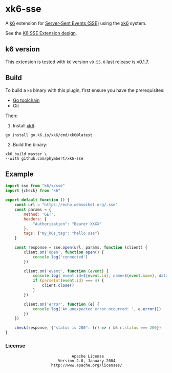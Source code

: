 # xk6-sse
A [k6](https://go.k6.io/k6) extension for [Server-Sent Events (SSE)](https://en.wikipedia.org/wiki/Server-sent_events) using the [xk6](https://github.com/grafana/xk6) system.

See the [K6 SSE Extension design](docs/design/021-sse-api.md).

## k6 version

This extension is tested with `k6` version `v0.55.0` last release is [v0.1.7](https://github.com/phymbert/xk6-sse/releases/tag/v0.1.7).

## Build

To build a `k6` binary with this plugin, first ensure you have the prerequisites:

- [Go toolchain](https://go101.org/article/go-toolchain.html)
- Git

Then:

1. Install [xk6](https://github.com/grafana/xk6):

```shell
go install go.k6.io/xk6/cmd/xk6@latest
```

2. Build the binary:

```shell
xk6 build master \
--with github.com/phymbert/xk6-sse
```

## Example

```javascript
import sse from "k6/x/sse"
import {check} from "k6"

export default function () {
    const url = "https://echo.websocket.org/.sse"
    const params = {
        method: 'GET',
        headers: {
            "Authorization": "Bearer XXXX"
        },
        tags: {"my_k6s_tag": "hello sse"}
    }

    const response = sse.open(url, params, function (client) {
        client.on('open', function open() {
            console.log('connected')
        })

        client.on('event', function (event) {
            console.log(`event id=${event.id}, name=${event.name}, data=${event.data}`)
            if (parseInt(event.id) === 4) {
                client.close()
            }
        })

        client.on('error', function (e) {
            console.log('An unexpected error occurred: ', e.error())
        })
    })

    check(response, {"status is 200": (r) => r && r.status === 200})
}
```

### License

                                 Apache License
                           Version 2.0, January 2004
                        http://www.apache.org/licenses/
